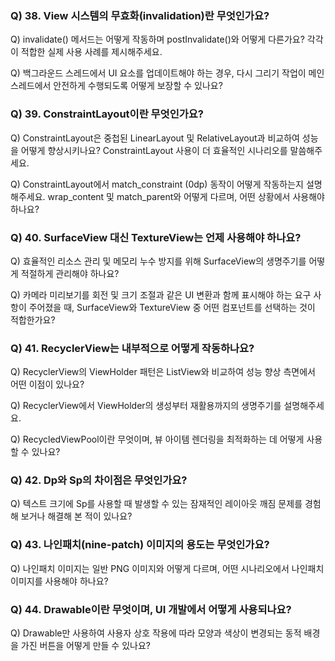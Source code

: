 ### Q) 38. View 시스템의 무효화(invalidation)란 무엇인가요?

Q) invalidate() 메서드는 어떻게 작동하며 postInvalidate()와 어떻게 다른가요? 각각이 적합한 실제 사용 사례를 제시해주세요.

Q) 백그라운드 스레드에서 UI 요소를 업데이트해야 하는 경우, 다시 그리기 작업이 메인 스레드에서 안전하게 수행되도록 어떻게 보장할 수 있나요?

### Q) 39. ConstraintLayout이란 무엇인가요?

Q) ConstraintLayout은 중첩된 LinearLayout 및 RelativeLayout과 비교하여 성능을 어떻게 향상시키나요? ConstraintLayout 사용이 더 효율적인 시나리오를 말씀해주세요.

Q) ConstraintLayout에서 match_constraint (0dp) 동작이 어떻게 작동하는지 설명해주세요.
wrap_content 및 match_parent와 어떻게 다르며, 어떤 상황에서 사용해야 하나요?

### Q) 40. SurfaceView 대신 TextureView는 언제 사용해야 하나요?

Q) 효율적인 리소스 관리 및 메모리 누수 방지를 위해 SurfaceView의 생명주기를 어떻게 적절하게 관리해야 하나요?

Q) 카메라 미리보기를 회전 및 크기 조절과 같은 UI 변환과 함께 표시해야 하는 요구 사항이 주어졌을 때, SurfaceView와 TextureView 중 어떤 컴포넌트를 선택하는 것이 적합한가요?

### Q) 41. RecyclerView는 내부적으로 어떻게 작동하나요?

Q) RecyclerView의 ViewHolder 패턴은 ListView와 비교하여 성능 향상 측면에서 어떤 이점이 있나요?

Q) RecyclerView에서 ViewHolder의 생성부터 재활용까지의 생명주기를 설명해주세요.

Q) RecycledViewPool이란 무엇이며, 뷰 아이템 렌더링을 최적화하는 데 어떻게 사용할 수 있나요?

### Q) 42. Dp와 Sp의 차이점은 무엇인가요?

Q) 텍스트 크기에 Sp를 사용할 때 발생할 수 있는 잠재적인 레이아웃 깨짐 문제를 경험해 보거나 해결해 본 적이 있나요?

### Q) 43. 나인패치(nine-patch) 이미지의 용도는 무엇인가요?

Q) 나인패치 이미지는 일반 PNG 이미지와 어떻게 다르며, 어떤 시나리오에서 나인패치 이미지를 사용해야 하나요?

### Q) 44. Drawable이란 무엇이며, UI 개발에서 어떻게 사용되나요?

Q) Drawable만 사용하여 사용자 상호 작용에 따라 모양과 색상이 변경되는 동적 배경을 가진 버튼을 어떻게 만들 수 있나요?
